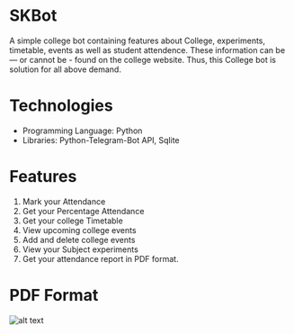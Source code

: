 # SKBot
A simple college bot containing features about College, experiments, timetable, events as well as student attendence. These information can be — or cannot be - found on the college website. Thus, this College bot is solution for all above demand.
# Technologies
- Programming Language: Python
- Libraries: Python-Telegram-Bot API, Sqlite
# Features
1. Mark your Attendance
2. Get your Percentage Attendance
3. Get your college Timetable
4. View upcoming college events
5. Add and delete college events
6. View your Subject experiments
7. Get your attendance report in PDF format.
# PDF Format
![alt text](https://github.com/Sumit68/SKBot/blob/main/PDF&nbsplayout.jpg?raw=true)
